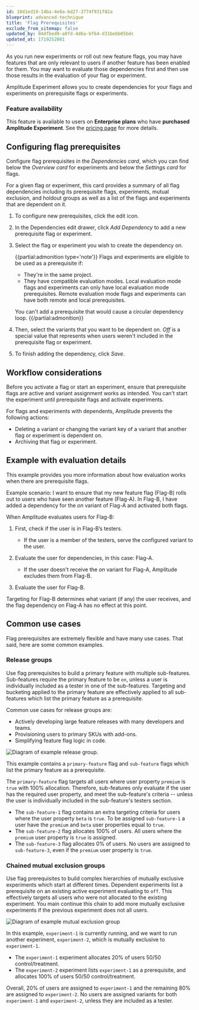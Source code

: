 ```yaml
---
id: 18d1ed19-14ba-4e8a-bd27-3774f931f02a
blueprint: advanced-technique
title: 'Flag Prerequisites'
exclude_from_sitemap: false
updated_by: 04dfbed9-a0fd-4d6a-bf64-d31bebb05bdc
updated_at: 1719252081
---
```

As you run new experiments or roll out new feature flags, you may have features that are only relevant to users if another feature has been enabled for them. You may want to evaluate those dependencies first and then use those results in the evaluation of your flag or experiment.

Amplitude Experiment allows you to create dependencies for your flags and experiments on prerequisite flags or experiments.

### Feature availability

This feature is available to users on **Enterprise plans** who have **purchased Amplitude Experiment**. See the [pricing page](https://amplitude.com/pricing) for more details.

## Configuring flag prerequisites

Configure flag prerequisites in the _Dependencies card_, which you can find below the _Overview card_ for experiments and below the _Settings card_ for flags.

For a given flag or experiment, this card provides a summary of all flag dependencies including its prerequisite flags, experiments, mutual exclusion, and holdout groups as well as a list of the flags and experiments that are dependent on it.

1. To configure new prerequisites, click the edit icon.
2. In the Dependencies edit drawer, click _Add Dependency_ to add a new prerequisite flag or experiment.
3. Select the flag or experiment you wish to create the dependency on.

	{{partial:admonition type='note'}}
	Flags and experiments are eligible to be used as a prerequisite if:

	- They're in the same project.
	- They have compatible evaluation modes. Local evaluation mode flags and experiments can only have local evaluation mode prerequisites. Remote evaluation mode flags and experiments can have both remote and local prerequisites.

	You can't add a prerequisite that would cause a circular dependency loop.
	{{/partial:admonition}}

1. Then, select the variants that you want to be dependent on. _Off_ is a special value that represents when users weren't included in the prerequisite flag or experiment.
2. To finish adding the dependency, click _Save_.

## Workflow considerations

Before you activate a flag or start an experiment, ensure that prerequisite flags are active and variant assignment works as intended. You can't start the experiment until prerequisite flags and activate experiments.

For flags and experiments with dependents, Amplitude prevents the following actions:

- Deleting a variant or changing the variant key of a variant that another flag or experiment is dependent on.
- Archiving that flag or experiment.

## Example with evaluation details

This example provides you more information about how evaluation works when there are prerequisite flags.

Example scenario: I want to ensure that my new feature flag (Flag-B) rolls out to users who have seen another feature (Flag-A). In Flag-B, I have added a dependency for the _on_ variant of Flag-A and activated both flags.

When Amplitude evaluates users for Flag-B:

1. First, check if the user is in Flag-B’s testers.

   - If the user is a member of the testers, serve the configured variant to the user.
 
2. Evaluate the user for dependencies, in this case: Flag-A. 

   - If the user doesn't receive the _on_ variant for Flag-A, Amplitude excludes them from Flag-B.

3. Evaluate the user for Flag-B.

Targeting for Flag-B determines what variant (if any) the user receives, and the flag dependency on Flag-A has no effect at this point.

## Common use cases

Flag prerequisites are extremely flexible and have many use cases. That said, here are some common examples.

### Release groups

Use flag prerequisites to build a primary feature with multiple sub-features. Sub-features require the primary feature to be `on`, unless a user is individually included as a tester in one of the sub-features. Targeting and bucketing applied to the primary feature are effectively applied to all sub-features which list the primary feature as a prerequisite.

Common use cases for release groups are:

- Actively developing large feature releases with many developers and teams.
- Provisioning users to primary SKUs with add-ons.
- Simplifying feature flag logic in code.

![Diagram of example release group.](/docs/output/img/experiment/release-group.drawio.svg)

This example contains a `primary-feature` flag and `sub-feature` flags which list the primary feature as a prerequisite.

The `primary-feature` flag targets all users where user property `premium` is `true` with 100% allocation. Therefore, sub-features only evaluate if the user has the required user property, and meet the sub-feature's criteria -- unless the user is individually included in the sub-feature's testers section.

- The `sub-feature-1` flag contains an extra targeting criteria for users where the user property `beta` is `true`. To be assigned `sub-feature-1` a user have the `premium` and `beta` user properties equal to `true`.
- The `sub-feature-2` flag allocates 100% of users. All users where the `premium` user property is `true` is assigned.
- The `sub-feature-3` flag allocates 0% of users. No users are assigned to `sub-feature-3`, even if the `premium` user property is `true`.

### Chained mutual exclusion groups

Use flag prerequisites to build complex hierarchies of mutually exclusive experiments which start at different times. Dependent experiments list a prerequisite on an existing active experiment evaluating to `off`. This effectively targets all users who were not allocated to the existing experiment. You main continue this chain to add more mutually exclusive experiments if the previous experiment does not all users.

![Diagram of example mutual exclusion group](/docs/output/img/experiment/advanced-mutex-group.drawio.svg)

In this example, `experiment-1` is currently running, and we want to run another experiment, `experiment-2`, which is mutually exclusive to `experiment-1`.

- The `experiment-1` experiment allocates 20% of users 50/50 control/treatment.
- The `experiment-2` experiment lists `experiment-1` as a prerequisite, and allocates 100% of users 50/50 control/treatment.

Overall, 20% of users are assigned to `experiment-1` and the remaining 80% are assigned to `experiment-2`. No users are assigned variants for both `experiment-1` and `experiment-2`, unless they are included as a tester.
